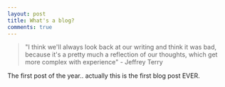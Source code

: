 ```yaml
---
layout: post
title: What's a blog?
comments: true
---
```


> "I think we'll always look back at our writing and think it was bad, because it's a pretty much a reflection of our thoughts, which get more complex with experience" - Jeffrey Terry

The first post of the year.. actually this is the first blog post EVER.
